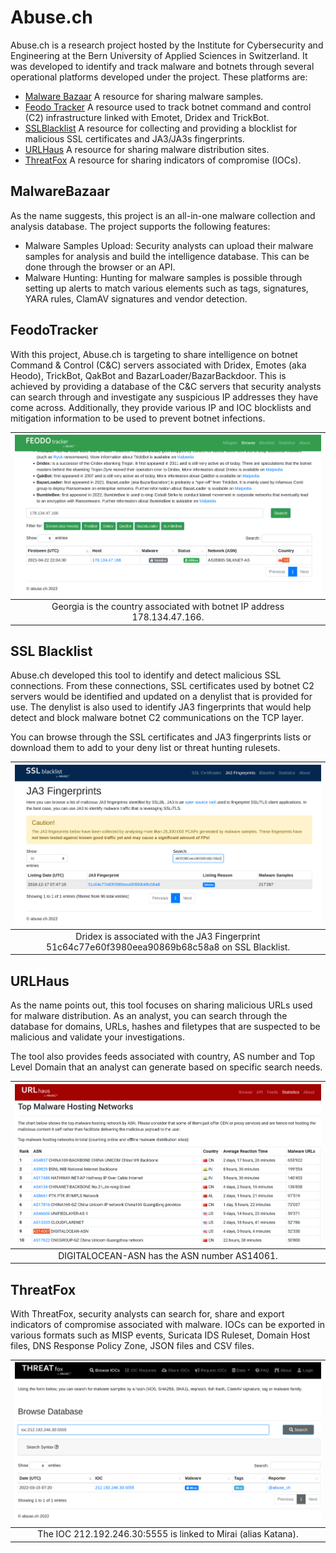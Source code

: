 # Abuse.ch

Abuse.ch is a research project hosted by the Institute for Cybersecurity and Engineering at the Bern University of 
Applied Sciences in Switzerland. It was developed to identify and track malware and botnets through several 
operational platforms developed under the project. These platforms are:

* [Malware Bazaar](https://bazaar.abuse.ch/) A resource for sharing malware samples.
* [Feodo Tracker](https://feodotracker.abuse.ch/) A resource used to track botnet command and control (C2) infrastructure linked with Emotet, Dridex and TrickBot.
* [SSLBlacklist](https://sslbl.abuse.ch/) A resource for collecting and providing a blocklist for malicious SSL certificates and JA3/JA3s fingerprints.
* [URLHaus](https://urlhaus.abuse.ch/) A resource for sharing malware distribution sites.
* [ThreatFox](https://threatfox.abuse.ch/) A resource for sharing indicators of compromise (IOCs).

## MalwareBazaar

As the name suggests, this project is an all-in-one malware collection and analysis database. The project supports the following features:

* Malware Samples Upload: Security analysts can upload their malware samples for analysis and build the intelligence database. This can be done through the browser or an API.
* Malware Hunting: Hunting for malware samples is possible through setting up alerts to match various elements such as tags, signatures, YARA rules, ClamAV signatures and vendor detection.

## FeodoTracker

With this project, Abuse.ch is targeting to share intelligence on botnet Command & Control (C&C) servers associated 
with Dridex, Emotes (aka Heodo), TrickBot, QakBot and BazarLoader/BazarBackdoor. This is achieved by providing a 
database of the C&C servers that security analysts can search through and investigate any suspicious IP addresses 
they have come across. Additionally, they provide various IP and IOC blocklists and mitigation information to be 
used to prevent botnet infections.

| ![FeodoTracker](../../_static/images/feodotracker.png)
|:--:|
| Georgia is the country associated with botnet IP address 178.134.47.166. |

## SSL Blacklist

Abuse.ch developed this tool to identify and detect malicious SSL connections. From these connections, SSL 
certificates used by botnet C2 servers would be identified and updated on a denylist that is provided for use. The 
denylist is also used to identify JA3 fingerprints that would help detect and block malware botnet C2 communications 
on the TCP layer.

You can browse through the SSL certificates and JA3 fingerprints lists or download them to add to your deny list 
or threat hunting rulesets.

| ![SSL Blacklist](../../_static/images/ssl-blacklist.png)
|:--:|
| Dridex is associated with the JA3 Fingerprint 51c64c77e60f3980eea90869b68c58a8 on SSL Blacklist. |

## URLHaus

As the name points out, this tool focuses on sharing malicious URLs used for malware distribution. As an analyst, 
you can search through the database for domains, URLs, hashes and filetypes that are suspected to be malicious and 
validate your investigations.

The tool also provides feeds associated with country, AS number and Top Level Domain that an analyst can generate 
based on specific search needs.

| ![URLHaus](../../_static/images/urlhaus.png)
|:--:|
| DIGITALOCEAN-ASN has the ASN number AS14061. |

## ThreatFox

With ThreatFox, security analysts can search for, share and export indicators of compromise associated with malware. 
IOCs can be exported in various formats such as MISP events, Suricata IDS Ruleset, Domain Host files, DNS Response 
Policy Zone, JSON files and CSV files.

| ![ThreatFox](../../_static/images/threatfox.png)
|:--:|
| The IOC 212.192.246.30:5555 is linked to Mirai (alias Katana). |